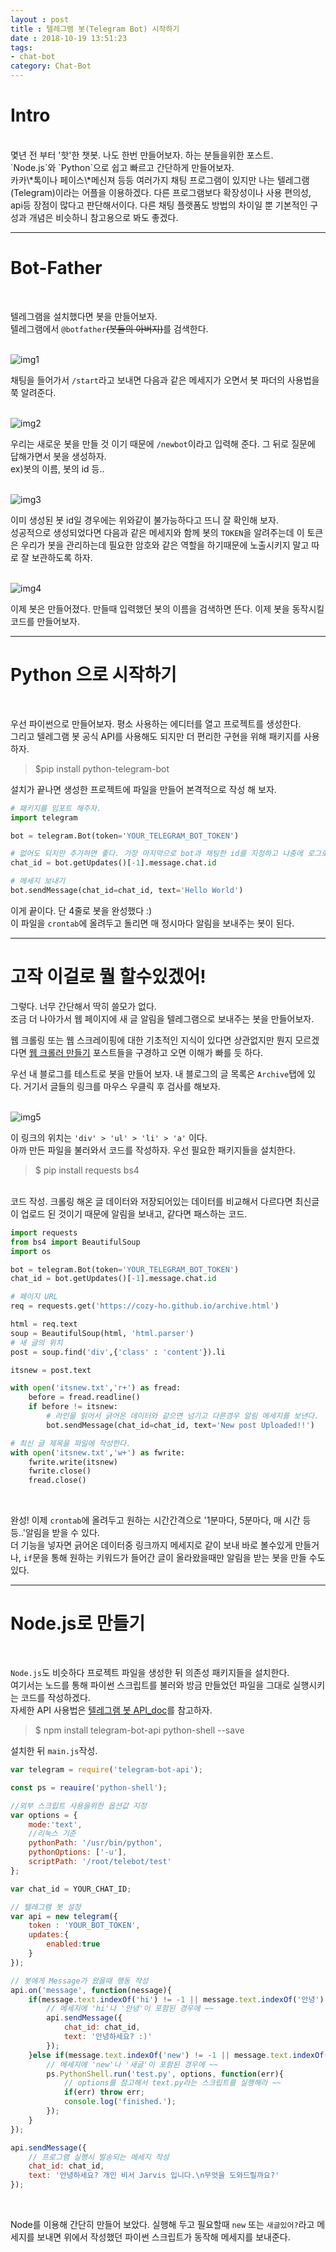 ```yaml
---
layout : post
title : 텔레그램 봇(Telegram Bot) 시작하기
date : 2018-10-19 13:51:23
tags:
- chat-bot
category: Chat-Bot
---
```


# Intro
<br>
몇년 전 부터 '핫'한 챗봇. 나도 한번 만들어보자. 하는 분들을위한 포스트.<br>`Node.js`와 `Python`으로 쉽고 빠르고 간단하게 만들어보자.<br>카카\*톡이나 페이스\*메신져 등등 여러가지 채팅 프로그램이 있지만 나는 텔레그램(Telegram)이라는 어플을 이용하겠다. 다른 프로그램보다 확장성이나 사용 편의성, api등 장점이 많다고 판단해서이다. 다른 채팅 플랫폼도 방법의 차이일 뿐 기본적인 구성과 개념은 비슷하니 참고용으로 봐도 좋겠다.

---

# Bot-Father
<br>

텔레그램을 설치했다면 봇을 만들어보자.<br>텔레그램에서 `@botfather`~~(봇들의 아버지)~~를 검색한다.
<br><br>

![img1](https://github.com/yuta-97/cozy-ho.github.io/blob/master/images/_post-18-10-19-01.png?raw=true)
<br>

채팅을 들어가서 `/start`라고 보내면 다음과 같은 메세지가 오면서 봇 파더의 사용법을 쭉 알려준다.
<br><br>

![img2](https://github.com/yuta-97/cozy-ho.github.io/blob/master/images/_post-18-10-19-02.png?raw=true)
<br>

우리는 새로운 봇을 만들 것 이기 때문에 `/newbot`이라고 입력해 준다. 그 뒤로 질문에 답해가면서 봇을 생성하자.<br>ex)봇의 이름, 봇의 id 등..
<br><br>

![img3](https://github.com/yuta-97/cozy-ho.github.io/blob/master/images/_post-18-10-19-03.png?raw=true)
<br>

이미 생성된 봇 id일 경우에는 위와같이 불가능하다고 뜨니 잘 확인해 보자.<br>성공적으로 생성되었다면 다음과 같은 메세지와 함께 봇의 `TOKEN`을 알려주는데 이 토큰은 우리가 봇을 관리하는데 필요한 암호와 같은 역할을 하기때문에 노출시키지 말고 따로 잘 보관하도록 하자.
<br><br>

![img4](https://github.com/yuta-97/cozy-ho.github.io/blob/master/images/_post-18-10-19-04.png?raw=true)
<br>

이제 봇은 만들어졌다. 만들때 입력했던 봇의 이름을 검색하면 뜬다. 이제 봇을 동작시킬 코드를 만들어보자.

---

# Python 으로 시작하기
<br>

우선 파이썬으로 만들어보자. 평소 사용하는 에디터를 열고 프로젝트를 생성한다.<br>그리고 텔레그램 봇 공식 API를 사용해도 되지만 더 편리한 구현을 위해 패키지를 사용하자.<br>

> $pip install python-telegram-bot

설치가 끝나면 생성한 프로젝트에 파일을 만들어 본격적으로 작성 해 보자.

```python
# 패키지를 임포트 해주자.
import telegram

bot = telegram.Bot(token='YOUR_TELEGRAM_BOT_TOKEN')

# 없어도 되지만 추가하면 좋다. 가장 마지막으로 bot과 채팅한 id를 지정하고 나중에 로그로 확인한 후 값을 넣어 주자.
chat_id = bot.getUpdates()[-1].message.chat.id

# 메세지 보내기
bot.sendMessage(chat_id=chat_id, text='Hello World')

```

이게 끝이다. 단 4줄로 봇을 완성했다 :)<br>이 파일을 `crontab`에 올려두고 돌리면 매 정시마다 알림을 보내주는 봇이 된다.

---

# 고작 이걸로 뭘 할수있겠어!

그렇다. 너무 간단해서 딱히 쓸모가 없다.<br>조금 더 나아가서 웹 페이지에 새 글 알림을 텔레그램으로 보내주는 봇을 만들어보자.<br>

웹 크롤링 또는 웹 스크레이핑에 대한 기초적인 지식이 있다면 상관없지만 뭔지 모르겠다면 <a href="https://cozy-ho.github.io/category/Web%20Scraping.html" target="_blank">웹 크롤러 만들기</a> 포스트들을 구경하고 오면 이해가 빠를 듯 하다.

우선 내 블로그를 테스트로 봇을 만들어 보자.
내 블로그의 글 목록은 `Archive`탭에 있다. 거기서 글들의 링크를 마우스 우클릭 후 검사를 해보자.
<br><br>

![img5](https://github.com/yuta-97/cozy-ho.github.io/blob/master/images/_post-18-10-19-05.png?raw=true)
<br>

이 링크의 위치는 `'div' > 'ul' > 'li' > 'a'` 이다.<br>아까 만든 파일을 불러와서 코드를 작성하자.
우선 필요한 패키지들을 설치한다.
<br>

> $ pip install requests bs4

<br>
코드 작성. 크롤링 해온 글 데이터와 저장되어있는 데이터를 비교해서 다르다면 최신글이 업로드 된 것이기 때문에 알림을 보내고, 같다면 패스하는 코드.

```python
import requests
from bs4 import BeautifulSoup
import os

bot = telegram.Bot(token='YOUR_TELEGRAM_BOT_TOKEN')
chat_id = bot.getUpdates()[-1].message.chat.id

# 페이지 URL
req = requests.get('https://cozy-ho.github.io/archive.html')

html = req.text
soup = BeautifulSoup(html, 'html.parser')
# 새 글의 위치
post = soup.find('div',{'class' : 'content'}).li

itsnew = post.text

with open('itsnew.txt','r+') as fread:
    before = fread.readline()
    if before != itsnew:
        # 라인을 읽어서 긁어온 데이터와 같으면 넘기고 다른경우 알림 메세지를 보낸다.
        bot.sendMessage(chat_id=chat_id, text='New post Uploaded!!')

# 최신 글 제목을 파일에 작성한다.    
with open('itsnew.txt','w+') as fwrite:
    fwrite.write(itsnew)
    fwrite.close()
    fread.close()

```
<br>

완성! 이제 `crontab`에 올려두고 원하는 시간간격으로 '1분마다, 5분마다, 매 시간 등등..'알림을 받을 수 있다.<br>더 기능을 넣자면 긁어온 데이터중 링크까지 메세지로 같이 보내 바로 볼수있게 만들거나, `if`문을 통해 원하는 키워드가 들어간 글이 올라왔을때만 알림을 받는 봇을 만들 수도 있다.

---

# Node.js로 만들기
<br>

`Node.js`도 비슷하다 프로젝트 파일을 생성한 뒤 의존성 패키지들을 설치한다.<br>여기서는 노드를 통해 파이썬 스크립트를 불러와 방금 만들었던 파일을 그대로 실행시키는 코드를 작성하겠다.
<br>
자세한 API 사용법은 <a href="https://core.telegram.org/bots/api" target="_blank">텔레그램 봇 API_doc</a>를 참고하자.

> $ npm install telegram-bot-api python-shell --save

설치한 뒤 `main.js`작성.
<br>

```javascript
var telegram = require('telegram-bot-api');

const ps = reauire('python-shell');

//외부 스크립트 사용을위한 옵션값 지정
var options = {
    mode:'text',
    //리눅스 기준
    pythonPath: '/usr/bin/python',
    pythonOptions: ['-u'],
    scriptPath: '/root/telebot/test'
};

var chat_id = YOUR_CHAT_ID;

// 텔레그램 봇 설정
var api = new telegram({
    token : 'YOUR_BOT_TOKEN',
    updates:{
        enabled:true
    }
});

// 봇에게 Message가 왔을때 행동 작성
api.on('message', function(nessage){
    if(message.text.indexOf('hi') != -1 || message.text.indexOf('안녕') != -1){
        // 메세지에 'hi'나 '안녕'이 포함된 경우에 ~~
        api.sendMessage({
            chat_id: chat_id,
            text: '안녕하세요? :)'
        });
    }else if(message.text.indexOf('new') != -1 || message.text.indexOf('새글') != -1){
        // 메세지에 'new'나 '새글'이 포함된 경우에 ~~
        ps.PythonShell.run('test.py', options, function(err){
            // options를 참고해서 text.py라는 스크립트를 실행해라 ~~
            if(err) throw err;
            console.log('finished.');
        });
    }
});

api.sendMessage({
    // 프로그램 실행시 발송되는 메세지 작성
    chat_id: chat_id,
    text: '안녕하세요? 개인 비서 Jarvis 입니다.\n무엇을 도와드릴까요?'
});

```
<br>

Node를 이용해 간단히 만들어 보았다. 실행해 두고 필요할때 `new` 또는 `새글있어?`라고 메세지를 보내면 위에서 작성했던 파이썬 스크립트가 동작해 메세지를 보내준다.
<br><br>
